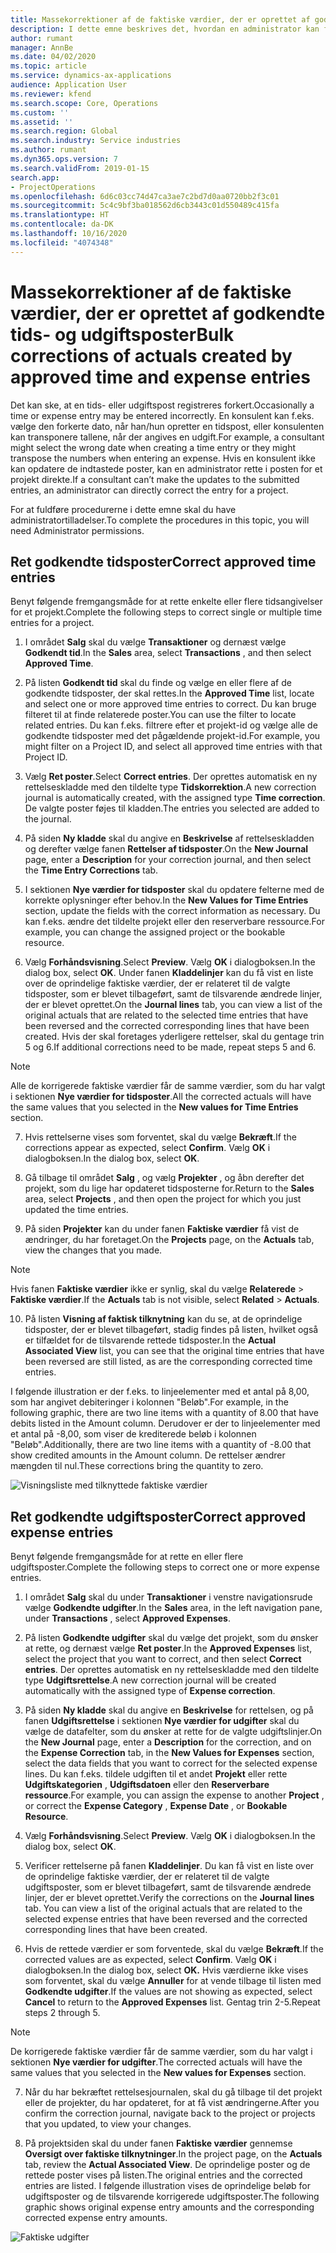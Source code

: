 ```yaml
---
title: Massekorrektioner af de faktiske værdier, der er oprettet af godkendte tids- og udgiftsposter
description: I dette emne beskrives det, hvordan en administrator kan foretage enkeltvise korrektioner eller massekorrektioner af tidligere godkendte tids- eller udgiftsposter, hvis faktureringen ikke er fuldført.
author: rumant
manager: AnnBe
ms.date: 04/02/2020
ms.topic: article
ms.service: dynamics-ax-applications
audience: Application User
ms.reviewer: kfend
ms.search.scope: Core, Operations
ms.custom: ''
ms.assetid: ''
ms.search.region: Global
ms.search.industry: Service industries
ms.author: rumant
ms.dyn365.ops.version: 7
ms.search.validFrom: 2019-01-15
search.app:
- ProjectOperations
ms.openlocfilehash: 6d6c03cc74d47ca3ae7c2bd7d0aa0720bb2f3c01
ms.sourcegitcommit: 5c4c9bf3ba018562d6cb3443c01d550489c415fa
ms.translationtype: HT
ms.contentlocale: da-DK
ms.lasthandoff: 10/16/2020
ms.locfileid: "4074348"
---
```

# <a name="bulk-corrections-of-actuals-created-by-approved-time-and-expense-entries"></a><span data-ttu-id="9e2fc-103">Massekorrektioner af de faktiske værdier, der er oprettet af godkendte tids- og udgiftsposter</span><span class="sxs-lookup"><span data-stu-id="9e2fc-103">Bulk corrections of actuals created by approved time and expense entries</span></span>

<span data-ttu-id="9e2fc-104">Det kan ske, at en tids- eller udgiftspost registreres forkert.</span><span class="sxs-lookup"><span data-stu-id="9e2fc-104">Occasionally a time or expense entry may be entered incorrectly.</span></span> <span data-ttu-id="9e2fc-105">En konsulent kan f.eks. vælge den forkerte dato, når han/hun opretter en tidspost, eller konsulenten kan transponere tallene, når der angives en udgift.</span><span class="sxs-lookup"><span data-stu-id="9e2fc-105">For example, a consultant might select the wrong date when creating a time entry or they might transpose the numbers when entering an expense.</span></span> <span data-ttu-id="9e2fc-106">Hvis en konsulent ikke kan opdatere de indtastede poster, kan en administrator rette i posten for et projekt direkte.</span><span class="sxs-lookup"><span data-stu-id="9e2fc-106">If a consultant can’t make the updates to the submitted entries, an administrator can directly correct the entry for a project.</span></span>

<span data-ttu-id="9e2fc-107">For at fuldføre procedurerne i dette emne skal du have administratortilladelser.</span><span class="sxs-lookup"><span data-stu-id="9e2fc-107">To complete the procedures in this topic, you will need Administrator permissions.</span></span>

## <a name="correct-approved-time-entries"></a><span data-ttu-id="9e2fc-108">Ret godkendte tidsposter</span><span class="sxs-lookup"><span data-stu-id="9e2fc-108">Correct approved time entries</span></span>     

<span data-ttu-id="9e2fc-109">Benyt følgende fremgangsmåde for at rette enkelte eller flere tidsangivelser for et projekt.</span><span class="sxs-lookup"><span data-stu-id="9e2fc-109">Complete the following steps to correct single or multiple time entries for a project.</span></span>

1. <span data-ttu-id="9e2fc-110">I området **Salg** skal du vælge **Transaktioner** og dernæst vælge **Godkendt tid**.</span><span class="sxs-lookup"><span data-stu-id="9e2fc-110">In the **Sales** area, select **Transactions** , and then select **Approved Time**.</span></span> 

2. <span data-ttu-id="9e2fc-111">På listen **Godkendt tid** skal du finde og vælge en eller flere af de godkendte tidsposter, der skal rettes.</span><span class="sxs-lookup"><span data-stu-id="9e2fc-111">In the **Approved Time** list, locate and select one or more approved time entries to correct.</span></span> <span data-ttu-id="9e2fc-112">Du kan bruge filteret til at finde relaterede poster.</span><span class="sxs-lookup"><span data-stu-id="9e2fc-112">You can use the filter to locate related entries.</span></span> <span data-ttu-id="9e2fc-113">Du kan f.eks. filtrere efter et projekt-id og vælge alle de godkendte tidsposter med det pågældende projekt-id.</span><span class="sxs-lookup"><span data-stu-id="9e2fc-113">For example, you might filter on a Project ID, and select all approved time entries with that Project ID.</span></span>

3. <span data-ttu-id="9e2fc-114">Vælg **Ret poster**.</span><span class="sxs-lookup"><span data-stu-id="9e2fc-114">Select **Correct entries**.</span></span> <span data-ttu-id="9e2fc-115">Der oprettes automatisk en ny rettelseskladde med den tildelte type **Tidskorrektion**.</span><span class="sxs-lookup"><span data-stu-id="9e2fc-115">A new correction journal is automatically created, with the assigned type **Time correction**.</span></span> <span data-ttu-id="9e2fc-116">De valgte poster føjes til kladden.</span><span class="sxs-lookup"><span data-stu-id="9e2fc-116">The entries you selected are added to the journal.</span></span> 

4. <span data-ttu-id="9e2fc-117">På siden **Ny kladde** skal du angive en **Beskrivelse** af rettelseskladden og derefter vælge fanen **Rettelser af tidsposter**.</span><span class="sxs-lookup"><span data-stu-id="9e2fc-117">On the **New Journal** page, enter a **Description** for your correction journal, and then select the **Time Entry Corrections** tab.</span></span>  
5. <span data-ttu-id="9e2fc-118">I sektionen **Nye værdier for tidsposter** skal du opdatere felterne med de korrekte oplysninger efter behov.</span><span class="sxs-lookup"><span data-stu-id="9e2fc-118">In the **New Values for Time Entries** section, update the fields with the correct information as necessary.</span></span> <span data-ttu-id="9e2fc-119">Du kan f.eks. ændre det tildelte projekt eller den reserverbare ressource.</span><span class="sxs-lookup"><span data-stu-id="9e2fc-119">For example, you can change the assigned project or the bookable resource.</span></span>

6. <span data-ttu-id="9e2fc-120">Vælg **Forhåndsvisning**.</span><span class="sxs-lookup"><span data-stu-id="9e2fc-120">Select **Preview**.</span></span> <span data-ttu-id="9e2fc-121">Vælg **OK** i dialogboksen.</span><span class="sxs-lookup"><span data-stu-id="9e2fc-121">In the dialog box, select **OK**.</span></span> <span data-ttu-id="9e2fc-122">Under fanen **Kladdelinjer** kan du få vist en liste over de oprindelige faktiske værdier, der er relateret til de valgte tidsposter, som er blevet tilbageført, samt de tilsvarende ændrede linjer, der er blevet oprettet.</span><span class="sxs-lookup"><span data-stu-id="9e2fc-122">On the **Journal lines** tab, you can view a list of the original actuals that are related to the selected time entries that have been reversed and the corrected corresponding lines that have been created.</span></span> <span data-ttu-id="9e2fc-123">Hvis der skal foretages yderligere rettelser, skal du gentage trin 5 og 6.</span><span class="sxs-lookup"><span data-stu-id="9e2fc-123">If additional corrections need to be made, repeat steps 5 and 6.</span></span> 

> [!NOTE]
> <span data-ttu-id="9e2fc-124">Alle de korrigerede faktiske værdier får de samme værdier, som du har valgt i sektionen **Nye værdier for tidsposter**.</span><span class="sxs-lookup"><span data-stu-id="9e2fc-124">All the corrected actuals will have the same values that you selected in the **New values for Time Entries** section.</span></span>

7. <span data-ttu-id="9e2fc-125">Hvis rettelserne vises som forventet, skal du vælge **Bekræft**.</span><span class="sxs-lookup"><span data-stu-id="9e2fc-125">If the corrections appear as expected, select **Confirm**.</span></span> <span data-ttu-id="9e2fc-126">Vælg **OK** i dialogboksen.</span><span class="sxs-lookup"><span data-stu-id="9e2fc-126">In the dialog box, select **OK**.</span></span>

8. <span data-ttu-id="9e2fc-127">Gå tilbage til området **Salg** , og vælg **Projekter** , og åbn derefter det projekt, som du lige har opdateret tidsposterne for.</span><span class="sxs-lookup"><span data-stu-id="9e2fc-127">Return to the **Sales** area, select **Projects** , and then open the project for which you just updated the time entries.</span></span> 

9. <span data-ttu-id="9e2fc-128">På siden **Projekter** kan du under fanen **Faktiske værdier** få vist de ændringer, du har foretaget.</span><span class="sxs-lookup"><span data-stu-id="9e2fc-128">On the **Projects** page, on the **Actuals** tab, view the changes that you made.</span></span> 

> [!NOTE]
> <span data-ttu-id="9e2fc-129">Hvis fanen **Faktiske værdier** ikke er synlig, skal du vælge **Relaterede** > **Faktiske værdier**.</span><span class="sxs-lookup"><span data-stu-id="9e2fc-129">If the **Actuals** tab is not visible, select **Related** > **Actuals**.</span></span>  

10. <span data-ttu-id="9e2fc-130">På listen **Visning af faktisk tilknytning** kan du se, at de oprindelige tidsposter, der er blevet tilbageført, stadig findes på listen, hvilket også er tilfældet for de tilsvarende rettede tidsposter.</span><span class="sxs-lookup"><span data-stu-id="9e2fc-130">In the **Actual Associated View** list, you can see that the original time entries that have been reversed are still listed, as are the corresponding corrected time entries.</span></span> 

<span data-ttu-id="9e2fc-131">I følgende illustration er der f.eks. to linjeelementer med et antal på 8,00, som har angivet debiteringer i kolonnen "Beløb".</span><span class="sxs-lookup"><span data-stu-id="9e2fc-131">For example, in the following graphic, there are two line items with a quantity of 8.00 that have debits listed in the Amount column.</span></span> <span data-ttu-id="9e2fc-132">Derudover er der to linjeelementer med et antal på -8,00, som viser de krediterede beløb i kolonnen "Beløb".</span><span class="sxs-lookup"><span data-stu-id="9e2fc-132">Additionally, there are two line items with a quantity of -8.00 that show credited amounts in the Amount column.</span></span> <span data-ttu-id="9e2fc-133">De rettelser ændrer mængden til nul.</span><span class="sxs-lookup"><span data-stu-id="9e2fc-133">These corrections bring the quantity to zero.</span></span>

![Visningsliste med tilknyttede faktiske værdier](https://github.com/MicrosoftDocs/dynamics-365-customer-engagement-pr/blob/bulk-corrections-actuals-created-by-approved-time-expense-entries.md/time-actuals.png)
 
## <a name="correct-approved-expense-entries"></a><span data-ttu-id="9e2fc-135">Ret godkendte udgiftsposter</span><span class="sxs-lookup"><span data-stu-id="9e2fc-135">Correct approved expense entries</span></span>

<span data-ttu-id="9e2fc-136">Benyt følgende fremgangsmåde for at rette en eller flere udgiftsposter.</span><span class="sxs-lookup"><span data-stu-id="9e2fc-136">Complete the following steps to correct one or more expense entries.</span></span> 

1. <span data-ttu-id="9e2fc-137">I området **Salg** skal du under **Transaktioner** i venstre navigationsrude vælge **Godkendte udgifter**.</span><span class="sxs-lookup"><span data-stu-id="9e2fc-137">In the **Sales** area, in the left navigation pane, under **Transactions** , select **Approved Expenses**.</span></span>

2. <span data-ttu-id="9e2fc-138">På listen **Godkendte udgifter** skal du vælge det projekt, som du ønsker at rette, og dernæst vælge **Ret poster**.</span><span class="sxs-lookup"><span data-stu-id="9e2fc-138">In the **Approved Expenses** list, select the project that you want to correct, and then select **Correct entries**.</span></span> <span data-ttu-id="9e2fc-139">Der oprettes automatisk en ny rettelseskladde med den tildelte type **Udgiftsrettelse**.</span><span class="sxs-lookup"><span data-stu-id="9e2fc-139">A new correction journal will be created automatically with the assigned type of **Expense correction**.</span></span> 

3. <span data-ttu-id="9e2fc-140">På siden **Ny kladde** skal du angive en **Beskrivelse** for rettelsen, og på fanen **Udgiftsrettelse** i sektionen **Nye værdier for udgifter** skal du vælge de datafelter, som du ønsker at rette for de valgte udgiftslinjer.</span><span class="sxs-lookup"><span data-stu-id="9e2fc-140">On the **New Journal** page, enter a **Description** for the correction, and on the **Expense Correction** tab, in the **New Values for Expenses** section, select the data fields that you want to correct for the selected expense lines.</span></span> <span data-ttu-id="9e2fc-141">Du kan f.eks. tildele udgiften til et andet **Projekt** eller rette **Udgiftskategorien** , **Udgiftsdatoen** eller den **Reserverbare ressource**.</span><span class="sxs-lookup"><span data-stu-id="9e2fc-141">For example, you can assign the expense to another **Project** , or correct the **Expense Category** , **Expense Date** , or **Bookable Resource**.</span></span>

4. <span data-ttu-id="9e2fc-142">Vælg **Forhåndsvisning**.</span><span class="sxs-lookup"><span data-stu-id="9e2fc-142">Select **Preview**.</span></span> <span data-ttu-id="9e2fc-143">Vælg **OK** i dialogboksen.</span><span class="sxs-lookup"><span data-stu-id="9e2fc-143">In the dialog box, select **OK**.</span></span> 

5. <span data-ttu-id="9e2fc-144">Verificer rettelserne på fanen **Kladdelinjer**. Du kan få vist en liste over de oprindelige faktiske værdier, der er relateret til de valgte udgiftsposter, som er blevet tilbageført, samt de tilsvarende ændrede linjer, der er blevet oprettet.</span><span class="sxs-lookup"><span data-stu-id="9e2fc-144">Verify the corrections on the **Journal lines** tab. You can view a list of the original actuals that are related to the selected expense entries that have been reversed and the corrected corresponding lines that have been created.</span></span>

6. <span data-ttu-id="9e2fc-145">Hvis de rettede værdier er som forventede, skal du vælge **Bekræft**.</span><span class="sxs-lookup"><span data-stu-id="9e2fc-145">If the corrected values are as expected, select **Confirm**.</span></span> <span data-ttu-id="9e2fc-146">Vælg **OK** i dialogboksen.</span><span class="sxs-lookup"><span data-stu-id="9e2fc-146">In the dialog box, select **OK.**</span></span> <span data-ttu-id="9e2fc-147">Hvis værdierne ikke vises som forventet, skal du vælge **Annuller** for at vende tilbage til listen med **Godkendte udgifter**.</span><span class="sxs-lookup"><span data-stu-id="9e2fc-147">If the values are not showing as expected, select **Cancel** to return to the **Approved Expenses** list.</span></span> <span data-ttu-id="9e2fc-148">Gentag trin 2-5.</span><span class="sxs-lookup"><span data-stu-id="9e2fc-148">Repeat steps 2 through 5.</span></span> 

> [!NOTE]
> <span data-ttu-id="9e2fc-149">De korrigerede faktiske værdier får de samme værdier, som du har valgt i sektionen **Nye værdier for udgifter**.</span><span class="sxs-lookup"><span data-stu-id="9e2fc-149">The corrected actuals will have the same values that you selected in the **New values for Expenses** section.</span></span>

7. <span data-ttu-id="9e2fc-150">Når du har bekræftet rettelsesjournalen, skal du gå tilbage til det projekt eller de projekter, du har opdateret, for at få vist ændringerne.</span><span class="sxs-lookup"><span data-stu-id="9e2fc-150">After you confirm the correction journal, navigate back to the project or projects that you updated, to view your changes.</span></span>  

8. <span data-ttu-id="9e2fc-151">På projektsiden skal du under fanen **Faktiske værdier** gennemse **Oversigt over faktiske tilknytninger**.</span><span class="sxs-lookup"><span data-stu-id="9e2fc-151">In the project page, on the **Actuals** tab, review the **Actual Associated View**.</span></span> <span data-ttu-id="9e2fc-152">De oprindelige poster og de rettede poster vises på listen.</span><span class="sxs-lookup"><span data-stu-id="9e2fc-152">The original entries and the corrected entries are listed.</span></span> <span data-ttu-id="9e2fc-153">I følgende illustration vises de oprindelige beløb for udgiftsposter og de tilsvarende korrigerede udgiftsposter.</span><span class="sxs-lookup"><span data-stu-id="9e2fc-153">The following graphic shows original expense entry amounts and the corresponding corrected expense entry amounts.</span></span> 

![Faktiske udgifter](https://user-images.githubusercontent.com/60806505/77122219-4cd52900-69fa-11ea-8349-ccd2ffebf640.png)
